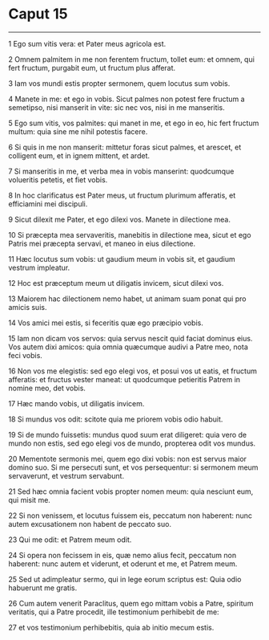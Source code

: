 # Caput 15

***

1 Ego sum vitis vera: et Pater meus agricola est.

2 Omnem palmitem in me non ferentem fructum, tollet eum: et omnem, qui fert fructum, purgabit eum, ut fructum plus afferat.

3 Iam vos mundi estis propter sermonem, quem locutus sum vobis.

4 Manete in me: et ego in vobis. Sicut palmes non potest fere fructum a semetipso, nisi manserit in vite: sic nec vos, nisi in me manseritis.

5 Ego sum vitis, vos palmites: qui manet in me, et ego in eo, hic fert fructum multum: quia sine me nihil potestis facere.

6 Si quis in me non manserit: mittetur foras sicut palmes, et arescet, et colligent eum, et in ignem mittent, et ardet.

7 Si manseritis in me, et verba mea in vobis manserint: quodcumque volueritis petetis, et fiet vobis.

8 In hoc clarificatus est Pater meus, ut fructum plurimum afferatis, et efficiamini mei discipuli.

9 Sicut dilexit me Pater, et ego dilexi vos. Manete in dilectione mea.

10 Si præcepta mea servaveritis, manebitis in dilectione mea, sicut et ego Patris mei præcepta servavi, et maneo in eius dilectione.

11 Hæc locutus sum vobis: ut gaudium meum in vobis sit, et gaudium vestrum impleatur.

12 Hoc est præceptum meum ut diligatis invicem, sicut dilexi vos.

13 Maiorem hac dilectionem nemo habet, ut animam suam ponat qui pro amicis suis.

14 Vos amici mei estis, si feceritis quæ ego præcipio vobis.

15 Iam non dicam vos servos: quia servus nescit quid faciat dominus eius. Vos autem dixi amicos: quia omnia quæcumque audivi a Patre meo, nota feci vobis.

16 Non vos me elegistis: sed ego elegi vos, et posui vos ut eatis, et fructum afferatis: et fructus vester maneat: ut quodcumque petieritis Patrem in nomine meo, det vobis.

17 Hæc mando vobis, ut diligatis invicem.

18 Si mundus vos odit: scitote quia me priorem vobis odio habuit.

19 Si de mundo fuissetis: mundus quod suum erat diligeret: quia vero de mundo non estis, sed ego elegi vos de mundo, propterea odit vos mundus.

20 Mementote sermonis mei, quem ego dixi vobis: non est servus maior domino suo. Si me persecuti sunt, et vos persequentur: si sermonem meum servaverunt, et vestrum servabunt.

21 Sed hæc omnia facient vobis propter nomen meum: quia nesciunt eum, qui misit me.

22 Si non venissem, et locutus fuissem eis, peccatum non haberent: nunc autem excusationem non habent de peccato suo.

23 Qui me odit: et Patrem meum odit.

24 Si opera non fecissem in eis, quæ nemo alius fecit, peccatum non haberent: nunc autem et viderunt, et oderunt et me, et Patrem meum.

25 Sed ut adimpleatur sermo, qui in lege eorum scriptus est: Quia odio habuerunt me gratis.

26 Cum autem venerit Paraclitus, quem ego mittam vobis a Patre, spiritum veritatis, qui a Patre procedit, ille testimonium perhibebit de me:

27 et vos testimonium perhibebitis, quia ab initio mecum estis.

